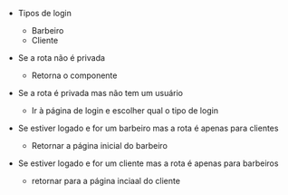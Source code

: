 - Tipos de login

  - Barbeiro
  - Cliente
- Se a rota não é privada
    - Retorna o componente

- Se a rota é privada mas não tem um usuário
  - Ir à página de login e escolher qual o tipo de login

- Se estiver logado e for um barbeiro mas a rota é apenas para clientes

  - Retornar a página inicial do barbeiro

- Se estiver logado e for um cliente mas a rota é apenas para barbeiros
  - retornar para a página inciaal do cliente
